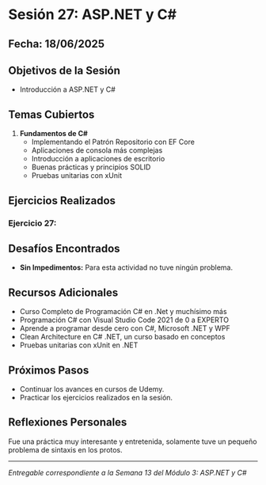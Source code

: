 # Sesión 27: ASP.NET y C#

## Fecha: 18/06/2025

## Objetivos de la Sesión

- Introducción a ASP.NET y C#

## Temas Cubiertos

1. **Fundamentos de C#**
   - Implementando el Patrón Repositorio con EF Core
   - Aplicaciones de consola más complejas
   - Introducción a aplicaciones de escritorio
   - Buenas prácticas y principios SOLID
   - Pruebas unitarias con xUnit

## Ejercicios Realizados

### Ejercicio 27: 


## Desafíos Encontrados

- **Sin Impedimentos:** Para esta actividad no tuve ningún problema.


## Recursos Adicionales

- Curso Completo de Programación C# en .Net y muchísimo más
- Programación C# con Visual Studio Code 2021 de 0 a EXPERTO
- Aprende a programar desde cero con C#, Microsoft .NET y WPF
- Clean Architecture en C# .NET, un curso basado en conceptos
- Pruebas unitarias con xUnit en .NET

## Próximos Pasos

- Continuar los avances en cursos de Udemy. 
- Practicar los ejercicios realizados en la sesión.

## Reflexiones Personales

Fue una práctica muy interesante y entretenida, solamente tuve un pequeño problema de sintaxis en los protos. 

---

*Entregable correspondiente a la Semana 13 del Módulo 3: ASP.NET y C#*